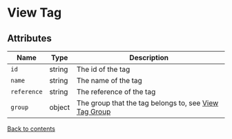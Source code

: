 # View Tag

## Attributes

| Name        | Type   | Description                                                                  |
|-------------|--------|------------------------------------------------------------------------------|
| `id`        | string | The id of the tag                                                            |
| `name`      | string | The name of the tag                                                          |
| `reference` | string | The reference of the tag                                                     |
| `group`     | object | The group that the tag belongs to, see [View Tag Group](../TagGroup/VIEW.md) |

[Back to contents](../../README.md#table-of-contents)
